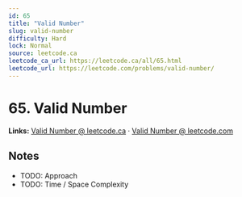 ```yaml
--- 
id: 65
title: "Valid Number"
slug: valid-number
difficulty: Hard
lock: Normal
source: leetcode.ca
leetcode_ca_url: https://leetcode.ca/all/65.html
leetcode_url: https://leetcode.com/problems/valid-number/
---
```


# 65. Valid Number

**Links:** [Valid Number @ leetcode.ca](https://leetcode.ca/all/65.html) · [Valid Number @ leetcode.com](https://leetcode.com/problems/valid-number/)

## Notes
- TODO: Approach
- TODO: Time / Space Complexity
